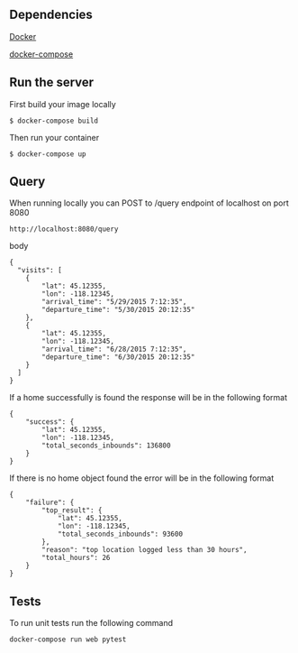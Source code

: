## Dependencies

[Docker](https://www.docker.com/get-docker)

[docker-compose](https://docs.docker.com/compose/install/)

## Run the server

First build your image locally
```
$ docker-compose build
```

Then run your container
```
$ docker-compose up
```

## Query

When running locally you can POST to /query endpoint of localhost on port 8080
```
http://localhost:8080/query
```
body
```
{
  "visits": [
	{
		"lat": 45.12355,
		"lon": -118.12345,
		"arrival_time": "5/29/2015 7:12:35",
		"departure_time": "5/30/2015 20:12:35"
	},
	{
		"lat": 45.12355,
		"lon": -118.12345,
		"arrival_time": "6/28/2015 7:12:35",
		"departure_time": "6/30/2015 20:12:35"
	}
  ]
}
```

If a home successfully is found the response will be in the following format
```
{
    "success": {
        "lat": 45.12355,
        "lon": -118.12345,
        "total_seconds_inbounds": 136800
    }
}
```

If there is no home object found the error will be in the following format
```
{
    "failure": {
        "top_result": {
            "lat": 45.12355,
            "lon": -118.12345,
            "total_seconds_inbounds": 93600
        },
        "reason": "top location logged less than 30 hours",
        "total_hours": 26
    }
}
```

## Tests
To run unit tests run the following command
```
docker-compose run web pytest
```
